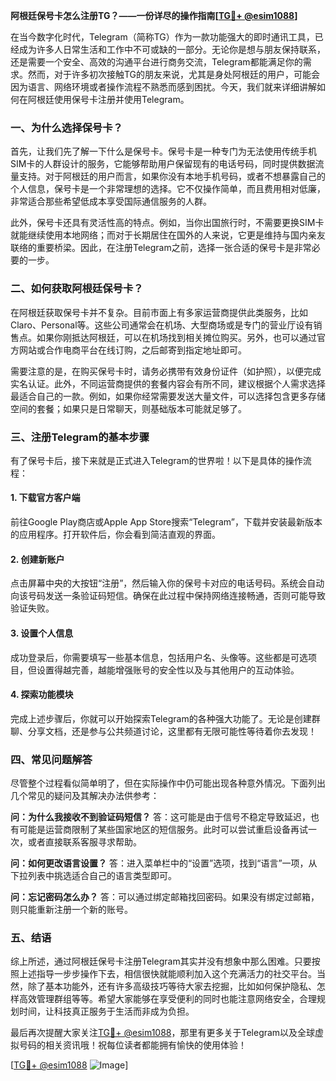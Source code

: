 **阿根廷保号卡怎么注册TG？——一份详尽的操作指南[[TG💪+ @esim1088](https://t.me/s/esim1088)]**

在当今数字化时代，Telegram（简称TG）作为一款功能强大的即时通讯工具，已经成为许多人日常生活和工作中不可或缺的一部分。无论你是想与朋友保持联系，还是需要一个安全、高效的沟通平台进行商务交流，Telegram都能满足你的需求。然而，对于许多初次接触TG的朋友来说，尤其是身处阿根廷的用户，可能会因为语言、网络环境或者操作流程不熟悉而感到困扰。今天，我们就来详细讲解如何在阿根廷使用保号卡注册并使用Telegram。

### 一、为什么选择保号卡？

首先，让我们先了解一下什么是保号卡。保号卡是一种专门为无法使用传统手机SIM卡的人群设计的服务，它能够帮助用户保留现有的电话号码，同时提供数据流量支持。对于阿根廷的用户而言，如果你没有本地手机号码，或者不想暴露自己的个人信息，保号卡是一个非常理想的选择。它不仅操作简单，而且费用相对低廉，非常适合那些希望低成本享受国际通信服务的人群。

此外，保号卡还具有灵活性高的特点。例如，当你出国旅行时，不需要更换SIM卡就能继续使用本地网络；而对于长期居住在国外的人来说，它更是维持与国内亲友联络的重要桥梁。因此，在注册Telegram之前，选择一张合适的保号卡是非常必要的一步。

### 二、如何获取阿根廷保号卡？

在阿根廷获取保号卡并不复杂。目前市面上有多家运营商提供此类服务，比如Claro、Personal等。这些公司通常会在机场、大型商场或是专门的营业厅设有销售点。如果你刚抵达阿根廷，可以在机场找到相关摊位购买。另外，也可以通过官方网站或合作电商平台在线订购，之后邮寄到指定地址即可。

需要注意的是，在购买保号卡时，请务必携带有效身份证件（如护照），以便完成实名认证。此外，不同运营商提供的套餐内容会有所不同，建议根据个人需求选择最适合自己的一款。例如，如果你经常需要发送大量文件，可以选择包含更多存储空间的套餐；如果只是日常聊天，则基础版本可能就足够了。

### 三、注册Telegram的基本步骤

有了保号卡后，接下来就是正式进入Telegram的世界啦！以下是具体的操作流程：

#### 1. 下载官方客户端
前往Google Play商店或Apple App Store搜索“Telegram”，下载并安装最新版本的应用程序。打开软件后，你会看到简洁直观的界面。

#### 2. 创建新账户
点击屏幕中央的大按钮“注册”，然后输入你的保号卡对应的电话号码。系统会自动向该号码发送一条验证码短信。确保在此过程中保持网络连接畅通，否则可能导致验证失败。

#### 3. 设置个人信息
成功登录后，你需要填写一些基本信息，包括用户名、头像等。这些都是可选项目，但设置得越完善，越能增强账号的安全性以及与其他用户的互动体验。

#### 4. 探索功能模块
完成上述步骤后，你就可以开始探索Telegram的各种强大功能了。无论是创建群聊、分享文档，还是参与公共频道讨论，这里都有无限可能性等待着你去发现！

### 四、常见问题解答

尽管整个过程看似简单明了，但在实际操作中仍可能出现各种意外情况。下面列出几个常见的疑问及其解决办法供参考：

**问：为什么我接收不到验证码短信？**
答：这可能是由于信号不稳定导致延迟，也有可能是运营商限制了某些国家地区的短信服务。此时可以尝试重启设备再试一次，或者直接联系客服寻求帮助。

**问：如何更改语言设置？**
答：进入菜单栏中的“设置”选项，找到“语言”一项，从下拉列表中挑选适合自己的语言类型即可。

**问：忘记密码怎么办？**
答：可以通过绑定邮箱找回密码。如果没有绑定过邮箱，则只能重新注册一个新的账号。

### 五、结语

综上所述，通过阿根廷保号卡注册Telegram其实并没有想象中那么困难。只要按照上述指导一步步操作下去，相信很快就能顺利加入这个充满活力的社交平台。当然，除了基本功能外，还有许多高级技巧等待大家去挖掘，比如如何保护隐私、怎样高效管理群组等等。希望大家能够在享受便利的同时也能注意网络安全，合理规划时间，让科技真正服务于生活而非成为负担。

最后再次提醒大家关注[TG💪+ @esim1088](https://t.me/s/esim1088)，那里有更多关于Telegram以及全球虚拟号码的相关资讯哦！祝每位读者都能拥有愉快的使用体验！

[[TG💪+ @esim1088](https://t.me/s/esim1088) ![Image](https://i.postimg.cc/4NQfJmqS/Snipaste-2025-05-13-00-14-12.png)]